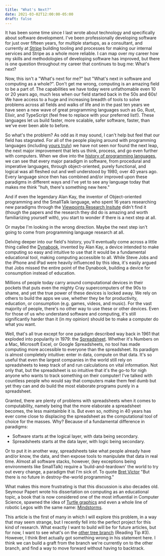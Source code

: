```yaml
---
title: "What's Next?"
date: 2021-03-02T12:00:00-05:00
draft: false
---
```


It has been some time since I last wrote about technology and specifically about software development. I've been professionally developing software for just over fifteen years, for multiple startups, as a consultant, and currently at [Stripe](https://stripe.com) building tooling and processes for making our internal services and Stripe as a whole more reliable. I can map over my career how my skills and methodologies of developing software has improved, but there is one question throughout my career that continues to bug me: What's next?

Now, this isn't a "What's next for me?" but "What's next in software and computing as a whole?". Don't get me wrong, computing is an amazing field to be a part of. The capabilities we have today were unfathomable even 10 or 20 years ago, much less when our field started back in the 50s and 60s! We have access to a huge and increasing breadth of tools to solve problems across all fields and walks of life and in the past ten years we have seen a new wave of great programming languages such as Go, Rust, Elixir, and TypeScript (feel free to replace with your preferred list!). These languages let us build faster, more scalable, safer software, faster, than we've ever been able to before.

So what's the problem? As odd as it may sound, I can't help but feel that our field has stagnated. For all of the people playing around with programming languages (including [yours truly](https://github.com/jasonroelofs/language)) we have not seen nor found the next leap, the next major improvement that lets us think, process, and go even further with computers. When we dive into the [history of programming languages](https://en.wikipedia.org/wiki/History_of_programming_languages), we can see that every major paradigm in software, from procedural and imperative languages, through object-oriented, purely functional, and logical was all fleshed out and well understood by 1980, over 40 years ago. Every language since then has combined and/or improved upon these paradigms in different ways and I've yet to see any language today that makes me think "huh, there's something new here."

And if even the legendary Alan Kay, the inventor of Object-oriented programming and the SmallTalk language, who spent 16 years researching new paradigms through the [Viewpoints Research Insitute](http://www.vpri.org/) didn't find it (though the papers and the research they did do is amazing and worth familiarizing yourself with), you start to wonder if there is a next step at all.

Or maybe I'm looking in the wrong direction. Maybe the next step isn't going to come from programming language research at all.

Delving deeper into our field's history, you'll eventually come across a little thing called the [Dynabook](https://en.wikipedia.org/wiki/Dynabook), invented by Alan Kay, a device intended to make computing so easy and intuitive to use that it would be a fundamental educational tool, making computing accessible to all. While Steve Jobs and the iPhone and iPad were heavily influenced by this idea, it's easily argued that Jobs missed the entire point of the Dynabook, building a device for consumption instead of education.

Millions of people today carry around computational devices in their pockets that puts even the mighty Cray supercomputers of the 90s to shame, and yet the true power of these devices is locked away. We rely on others to build the apps we use, whether they be for productivity, education, or consumption (e.g. games, videos, and music). For the vast majority of people, there's no other way to use these or other devices. Even for those of us who understand software and computing, it's still significantly harder than it (in my opinion) should be to make a computer do what you want.

Well, that's all true except for one paradigm described way back in 1961 that exploded into popularity in 1979: the [Spreadsheet](https://en.wikipedia.org/wiki/Spreadsheet). Whether it's Numbers on a Mac, Microsoft Excel, or Google Spreadsheets, no tool has made computing more accessible to everyone than the spreadsheet. Its paradigm is almost completely intuitive: enter in data, compute on that data. It's so useful that even the largest companies in the world still rely on spreadsheets to keep track of and run calculations on vital information. Not only that, but the spreadsheet is so intuitive that it's the go-to for nigh anyone who wants to track something on their computer! I've talked with countless people who would say that computers make them feel dumb but yet they can and do build the most elaborate programs purely in a spreadsheet.

Granted, there are plenty of problems with spreadsheets when it comes to computability, namely being that the more elaborate a spreadsheet becomes, the less maintainble it is. But even so, nothing in 40 years has ever come close to displacing the spreadsheet as the computational tool of choice for the masses. Why? Because of a fundamental difference in paradigms:

* Software starts at the logical layer, with data being secondary.
* Spreadsheets starts at the data layer, with logic being secondary.

Or to put it in another way, spreadsheets take what people already have and/or know, the data, and then expose tools to manipulate that data in real time. Almost all software stacks, however, (key exceptions being environments like SmallTalk) require a 'build-and-teardown' the world to try out every change, a paradigm that I'm sick of. To quote [Bret Victor](http://worrydream.com/#!/LearnableProgramming) "But there is no future in destroy-the-world programming."

What makes this more frustrating is that this discussion is also decades old. Seymour Papert wrote his dissertation on computing as an educational topic, a book that is now considered one of the most influential in Computer Science, spawned the idea of [Turtle graphics](https://en.wikipedia.org/wiki/Turtle_(robot)) and even a whole line of robotic Legos with the same name: [Mindstorms](https://en.wikipedia.org/wiki/Mindstorms_(book)).

This article is the first of many in which I will explore this problem, in a way that may seem strange, but I recently fell into the perfect project for this kind of research. What exactly I want to build will be for future articles, but for now, I want to see what's on the [other tree branch](http://worrydream.com/Links2013/) (Reading Tip #3). However, I think Bret actually got something wrong in his statement here. I think we can build a graft from the branch we're currently on to the other branch, and find a way to move forward without having to backtrack.

